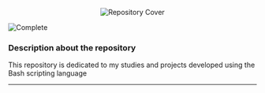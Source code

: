 <p align="center">
  <img src="https://github.com/gabrielsoaresceravolo/Learning-Bash/assets/132103393/07384af4-7c60-41e5-91cb-e98501c008ed" alt="Repository Cover">
</p>

![Complete](http://img.shields.io/static/v1?label=STATUS&message=COMPLETE&color=green&style=for-the-badge)

### Description about the repository

This repository is dedicated to my studies and projects developed using the Bash scripting language

<hr>
